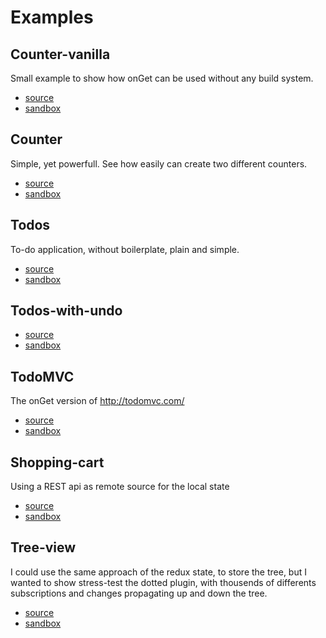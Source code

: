 # Examples

## Counter-vanilla
Small example to show how onGet can be used without any build system.

* [source](/examples/counter-vanilla)
* [sandbox](https://codesandbox.io/s/github/hacknlove/onGet/tree/master/examples/counter-vanilla)


## Counter
Simple, yet powerfull. See how easily can create two different counters.

* [source](/examples/counter)
* [sandbox](https://codesandbox.io/s/github/hacknlove/onGet/tree/master/examples/counter)


## Todos
To-do application, without boilerplate, plain and simple.

* [source](/master/examples/todos)
* [sandbox](https://codesandbox.io/s/github/hacknlove/onGet/tree/master/examples/todos)

## Todos-with-undo

* [source](/examples/todos-with-undo)
* [sandbox](https://codesandbox.io/s/github/hacknlove/onGet/tree/master/examples/todos-with-undo)


## TodoMVC

The onGet version of http://todomvc.com/
* [source](/master/examples/todomvc)
* [sandbox](https://codesandbox.io/s/github/hacknlove/onGet/tree/master/examples/todomvc)

## Shopping-cart

Using a REST api  as remote source for the local state

* [source](/examples/shopping-cart)
* [sandbox](https://codesandbox.io/s/github/hacknlove/onGet/tree/master/examples/shopping-cart)


## Tree-view

I could use the same approach of the redux state, to store the tree, but I wanted to show stress-test the dotted plugin, with thousends of differents subscriptions and changes propagating up and down the tree.


* [source](/examples/tree-view)
* [sandbox](https://codesandbox.io/s/github/hacknlove/onGet/tree/master/examples/tree-view)
